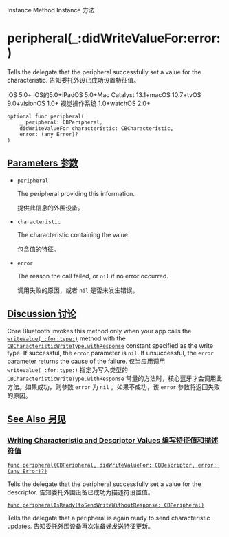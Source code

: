 Instance Method Instance 方法

# peripheral(_:didWriteValueFor:error:) 

Tells the delegate that the peripheral successfully set a value for the characteristic.
告知委托外设已成功设置特征值。

iOS 5.0+ iOS的5.0+iPadOS 5.0+Mac Catalyst 13.1+macOS 10.7+tvOS 9.0+visionOS 1.0+ 视觉操作系统 1.0+watchOS 2.0+

```
optional func peripheral(
    _ peripheral: CBPeripheral,
    didWriteValueFor characteristic: CBCharacteristic,
    error: (any Error)?
)
```



## [Parameters 参数](https://developer.apple.com/documentation/corebluetooth/cbperipheraldelegate/peripheral(_:didwritevaluefor:error:)-4f5ea#parameters)

- `peripheral`

  The peripheral providing this information. 

  提供此信息的外围设备。

- `characteristic`

  The characteristic containing the value. 

  包含值的特征。

- `error`

  The reason the call failed, or `nil` if no error occurred. 

  调用失败的原因，或者 `nil` 是否未发生错误。

  

## [Discussion 讨论](https://developer.apple.com/documentation/corebluetooth/cbperipheraldelegate/peripheral(_:didwritevaluefor:error:)-4f5ea#Discussion)

Core Bluetooth invokes this method only when your app calls the [`writeValue(_:for:type:)`](https://developer.apple.com/documentation/corebluetooth/cbperipheral/writevalue(_:for:type:)) method with the [`CBCharacteristicWriteType.withResponse`](https://developer.apple.com/documentation/corebluetooth/cbcharacteristicwritetype/withresponse) constant specified as the write type. If successful, the `error` parameter is `nil`. If unsuccessful, the `error` parameter returns the cause of the failure.
仅当应用调用 `writeValue(_:for:type:)` 指定为写入类型的 `CBCharacteristicWriteType.withResponse` 常量的方法时，核心蓝牙才会调用此方法。如果成功，则参数 `error` 为 `nil` 。如果不成功，该 `error` 参数将返回失败的原因。



## [See Also 另见](https://developer.apple.com/documentation/corebluetooth/cbperipheraldelegate/peripheral(_:didwritevaluefor:error:)-4f5ea#see-also)

### [Writing Characteristic and Descriptor Values 编写特征值和描述符值](https://developer.apple.com/documentation/corebluetooth/cbperipheraldelegate/peripheral(_:didwritevaluefor:error:)-4f5ea#Writing-Characteristic-and-Descriptor-Values)

[`func peripheral(CBPeripheral, didWriteValueFor: CBDescriptor, error: (any Error)?)`](https://developer.apple.com/documentation/corebluetooth/cbperipheraldelegate/peripheral(_:didwritevaluefor:error:)-1ybl3)

Tells the delegate that the peripheral successfully set a value for the descriptor.
告知委托外围设备已成功为描述符设置值。

[`func peripheralIsReady(toSendWriteWithoutResponse: CBPeripheral)`](https://developer.apple.com/documentation/corebluetooth/cbperipheraldelegate/peripheralisready(tosendwritewithoutresponse:))

Tells the delegate that a peripheral is again ready to send characteristic updates.
告知委托外围设备再次准备好发送特征更新。
